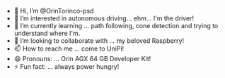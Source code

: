 - 👋 Hi, I’m @OrinTorinco-psd
- 👀 I’m interested in autonomous driving... ehm... I'm the driver!
- 🌱 I’m currently learning ... path following, cone detection and trying to understand where I'm.
- 💞️ I’m looking to collaborate with ... my beloved Raspberry!
- 📫 How to reach me ... come to UniPi!
- 😄 Pronouns: ... Orin AGX 64 GB Developer Kit!
- ⚡ Fun fact: ... always power hungry!

<!---
OrinTorinco-psd/OrinTorinco-psd is a ✨ special ✨ repository because its `README.md` (this file) appears on your GitHub profile.
You can click the Preview link to take a look at your changes.
--->
